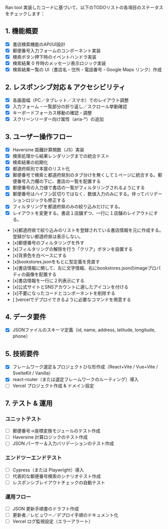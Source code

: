 Ran tool
実装したコードに基づいて、以下のTODOリストの各項目のステータスをチェックします：

## 1. 機能概要

* [x] 書店検索機能のAPI/UI設計
* [x] 郵便番号入力フォームのコンポーネント実装
* [x] 検索ボタン押下時のイベントハンドラ実装
* [x] 検索結果 0 件時のメッセージ表示ロジック実装
* [x] 検索結果一覧の UI（書店名・住所・電話番号・Google Maps リンク）作成

## 2. レスポンシブ対応 & アクセシビリティ

* [x] 各画面幅（PC／タブレット／スマホ）でのレイアウト調整
* [x] 入力フォーム・一覧部分の折り返し／スクロール挙動確認
* [x] キーボードフォーカス移動の確認・調整
* [x] スクリーンリーダー向け属性（aria-\*）の追加

## 3. ユーザー操作フロー

* [x] Haversine 距離計算関数（JS）実装
* [x] 検索処理から結果レンダリングまでの統合テスト
* [x] 検索結果の初期化
* [x] 都道府県別で本屋のリスト化
* [x] 郵便番号で検索と都道府県別のタブ分けを無くして１ページに統合する。郵便番号入力欄の下に、書店の一覧を配置する
* [x] 郵便番号の入力値で書店の一覧がフィルタリングされるようにする
* [x] 郵便番号はハイフン区切りではなく、数値入力のみにする。伴ってバリデーションロジックも修正する
* [x] フィルタリングを都道府県のみの絞り込みだけにする。
* [x] レイアウトを変更する。書店１店舗ずつ、一行に１店舗のレイアウトにする。
* [x]都道府県で絞り込みのリストを登録されている書店情報を元に作成する。
登録がない都道府県は表示しない。
* [x]郵便番号のフィルタリングを外す
* [x]フィルタリングの解除を行う「クリア」ボタンを設置する
* [x]背景色を白ベースにする
* [x]bookstores.jsonをもとに型定義を見直す
* [x]書店情報に関して、左に文字情報、右にbookstores.jsonのimageプロパティの画像を配置する
* [x]書店情報を一行に２列表示にする
* [x]公式サイトとSNSアカウントに適したアイコンを付ける
* [x]不要になったコードとコンポーネントを削除する
* [ ]vercelでデプロイできるように必要なコマンドを用意する

## 4. データ要件

* [x] JSONファイルのスキーマ定義（id, name, address, latitude, longitude, phone）

## 5. 技術要件

* [x] フレームワーク選定＆プロジェクトひな形作成（React+Vite / Vue+Vite / SvelteKit / Vanilla）
* [x] react-router（または選定フレームワークのルーティング）導入
* [ ] Vercel プロジェクト作成 & ドメイン設定

## 7. テスト & 運用

### ユニットテスト

* [ ] 郵便番号→座標変換モジュールのテスト作成
* [ ] Haversine 計算ロジックのテスト作成
* [ ] JSON パーサー＆入力バリデーションのテスト作成

### エンドツーエンドテスト

* [ ] Cypress（または Playwright）導入
* [ ] 代表的な郵便番号検索のシナリオテスト作成
* [ ] レスポンシブレイアウトチェックの自動テスト

### 運用フロー

* [ ] JSON 更新手順書のドラフト作成
* [ ] 更新者／レビュワー／デプロイ手順のドキュメント化
* [ ] Vercel ログ監視設定（エラーアラート）
